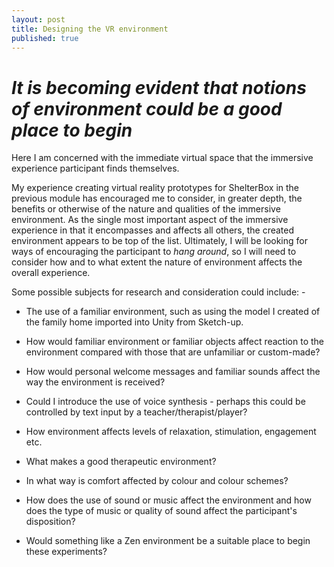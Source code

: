 ```yaml
---
layout: post
title: Designing the VR environment
published: true
---
```


# _It is becoming evident that notions of environment could be a good place to begin_

Here I am concerned with the immediate virtual space that the immersive experience participant finds themselves.

My experience creating virtual reality prototypes for ShelterBox in the previous module has encouraged me to consider, in greater depth, the benefits or otherwise of the nature and qualities of the immersive environment. As the single most important aspect of the immersive experience in that it encompasses and affects all others, the created environment appears to be top of the list. Ultimately, I will be looking for ways of encouraging the participant to _hang around_, so I will need to consider how and to what extent the nature of environment affects the overall experience.  

Some possible subjects for research and consideration could include: -

* The use of a familiar environment, such as using the model I created of the family home imported into Unity from Sketch-up.

* How would familiar environment or familiar objects affect reaction to the environment compared with those that are unfamiliar or custom-made?

* How would personal welcome messages and familiar sounds affect the way the environment is received?

* Could I introduce the use of voice synthesis - perhaps this could be controlled by text input by a teacher/therapist/player?

* How environment affects levels of relaxation, stimulation, engagement etc.

* What makes a good therapeutic environment?

* In what way is comfort affected by colour and colour schemes?

* How does the use of sound or music affect the environment and how does the type of music or quality of sound affect the participant's disposition?

* Would something like a Zen environment be a suitable place to begin these experiments?